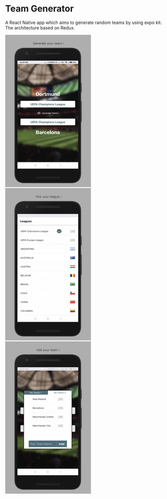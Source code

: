 # Team Generator

A React Native app which aims to generate random teams by using expo kit. The architecture based on Redux.

<p float="left">
<img src="https://github.com/harrunisk/TeamGenerator/blob/master/art/1.png" width="275">
<img src="https://github.com/harrunisk/TeamGenerator/blob/master/art/2.png" width="275">
<img src="https://github.com/harrunisk/TeamGenerator/blob/master/art/3.png" width="275">
</p>






